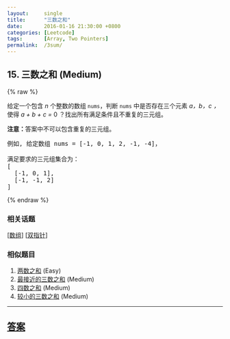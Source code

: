 ```yaml
---
layout:     single
title:      "三数之和"
date:       2016-01-16 21:30:00 +0800
categories: [Leetcode]
tags:       [Array, Two Pointers]
permalink:  /3sum/
---
```


## 15. 三数之和 (Medium)

{% raw %}

<p>给定一个包含 <em>n</em> 个整数的数组&nbsp;<code>nums</code>，判断&nbsp;<code>nums</code>&nbsp;中是否存在三个元素 <em>a，b，c ，</em>使得&nbsp;<em>a + b + c = </em>0 ？找出所有满足条件且不重复的三元组。</p>

<p><strong>注意：</strong>答案中不可以包含重复的三元组。</p>

<pre>例如, 给定数组 nums = [-1, 0, 1, 2, -1, -4]，

满足要求的三元组集合为：
[
  [-1, 0, 1],
  [-1, -1, 2]
]
</pre>

{% endraw %}

### 相关话题
  [[数组](https://github.com/openset/leetcode/tree/master/tag/array/README.md)]
  [[双指针](https://github.com/openset/leetcode/tree/master/tag/two-pointers/README.md)]

### 相似题目
  1. [两数之和](/two-sum) (Easy)
  1. [最接近的三数之和](/3sum-closest) (Medium)
  1. [四数之和](/4sum) (Medium)
  1. [较小的三数之和](/3sum-smaller) (Medium)

---

## [答案](https://github.com/openset/leetcode/tree/master/problems/3sum)
